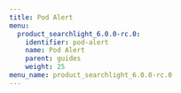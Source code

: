 ```yaml
---
title: Pod Alert
menu:
  product_searchlight_6.0.0-rc.0:
    identifier: pod-alert
    name: Pod Alert
    parent: guides
    weight: 25
menu_name: product_searchlight_6.0.0-rc.0 
---
```

